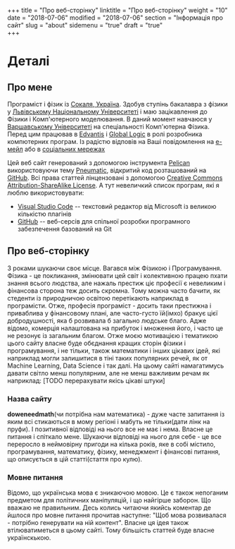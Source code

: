 +++
    title =  "Про веб-сторінку"
    linktitle =  "Про веб-сторінку"
    weight =  "10"
    date = "2018-07-06"
    modified = "2018-07-06"
    section = "Інформація про сайт"
    slug = "about"
    sidemenu = "true"
    draft = "true"   
+++

# Деталі

## Про мене

Програміст і фізик із [Сокаля, Україна](https://uk.wikipedia.org/wiki/Сокаль). Здобув ступінь бакалавра з фізики у [Львівському Національному Університеті](http://www.lnu.edu.ua/) і маю зацікавлення до Фізики і Комп'ютерного моделювання. В даний момент навчаюся у [Варшавському Університеті](https://www.uw.edu.pl/) на спеціальності Комп'ютерна Фізика. Перед цим працював в [Edvantis](https://www.edvantis.com/) і [Global Logic](https://www.globallogic.com/) в ролі розробника компютерних програм. Із радістю відповів на Ваші повідомлення на [е-мейл](mailto:oleg.kmechak@gmail.com) або в [соціальних мережах](https://www.facebook.com/profile.php?id=100005110871470)

Цей веб сайт генерований з допомогою інструмента [Pelican](http://getpelican.com) використовуючи тему [Pneumatic](https://github.com/iKevinY/pneumatic), відкритий код розташований на [GitHub](https://github.com/ofcrashbash/pneumatic_upd). Всі права статтей лінцензовані з допомогою [Creative Commons Attribution-ShareAlike License](http://creativecommons.org/licenses/by-sa/4.0/). А тут невеличкий список програм, які я люблю використовувати:

- [Visual Studio Code](https://code.visualstudio.com/) -- текстовий редактор від Microsoft із великою кількістю плагінів
- [GitHub](https://github.com) -- веб-серсів для спільної розробки програмного забезпечення базований на Git

## Про веб-сторінку

З роками шукаючи своє місце. Вагався між Фізикою і Програмування. Фізика - це покликання, змінювати цей світ і колективною працею пхати знання всього людства, але нажаль престиж ціє професії є невеликим і фінансова сторона теж досить скромна. Тому можна часто бачити, як стеденти із природничою освітою перетікають наприклад в програмісти. Отже, професія програміст - досить таки престижна і приваблива у фінансовому плані, але часто-густо їй(імхо) бракує цієї добродушності, яка б розвивала б загально людське благо. Адже відомо, комерція налаштована на прибуток і множення його, і часто це не резонує із загальним благом. Отже моєю мотивацією і тематикою цього сайту власне буде обєднання кращих сторін фізики і програмування, і не тільки, також математики і інших цікавих ідей, які наприклад могли залишитися в тіні таких популярних речей, як от Machine Learning, Data Science i так далі. На цьому сайті намагатимусь давати світло менш популярним, але не менш важливим речам як наприклад: [TODO перерахувати якісь цікаві штуки]

### Назва сайту

**doweneedmath**(чи потрібна нам математика) - дуже часте запитання із яким всі стикаються в мому регіоні і мабуть не тільки(дати лінк на пруфи). І позитивної відповіді на нього все не має і нема. Власне це питання і спіткало мене. Шукаючи відповіді на нього для себе - це все переросло в неймовірну пригоди на кілька років, яке в собі містило, програмування, математику, фізику, менеджмент і фінансові питання, що описується в цій статті(стаття про кулю).

### Мовне питання

Відомо, що українська мова є зникаючою мовою. Це є також непоганим предметом для політичних маніпуляцій, і що найгірше заборон. Що вважаю не правильним. Десь колись читаючи якийсь коментар де йшлося про мовне питання прочитав наступне: "Щоб мова розвивалася - потрібно генерувати на ній контент". Власне ця ідея також втілюватиметься в цьому сайті. Тому більшість статтей буде власне українскькою.